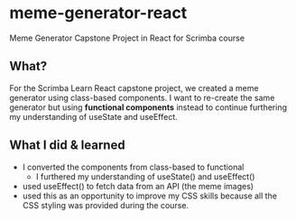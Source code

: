 # meme-generator-react
Meme Generator Capstone Project in React for Scrimba course

## What?
For the Scrimba Learn React capstone project, we created a meme generator using class-based components. I want to re-create the same generator but using **functional components** instead to continue furthering my understanding of useState and useEffect.

## What I did & learned
- I converted the components from class-based to functional
    - I furthered my understanding of useState() and useEffect()
- used useEffect() to fetch data from an API (the meme images)
- used this as an opportunity to improve my CSS skills because all the CSS styling was provided during the course. 